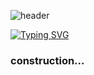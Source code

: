 ![header](https://capsule-render.vercel.app/api?type=waving&height=120&color=4e26be)


[![Typing SVG](https://readme-typing-svg.herokuapp.com?font=Fira+Code&pause=1000&color=4E26BE&center=true&vCenter=true&width=1000&lines=Oie%2C+meu+nome+é+Giovanna.;Tenho+18+anos.;Estudo+Engenharia+de+Software;Bem+vindo!+%3AD)](https://git.io/typing-svg)



<h3>construction...</h3>
